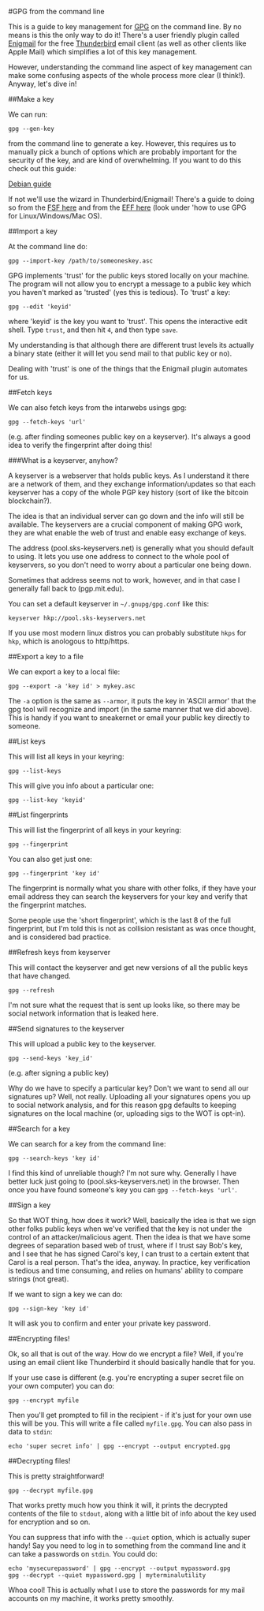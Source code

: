#GPG from the command line

This is a guide to key management for [GPG](https://gnupg.org/) on the
command line. By no means is this the only way to do it! There's a user
friendly plugin called [Enigmail](https://enigmail.net/home/index.php) for
the free [Thunderbird](https://www.mozilla.org/en-US/thunderbird/) email
client (as well as other clients like Apple Mail) which simplifies a lot
of this key management.

However, understanding the command line aspect of key management can make
some confusing aspects of the whole process more clear (I think!). Anyway,
let's dive in!

##Make a key

We can run:

`gpg --gen-key` 

from the command line to generate a key. However, this requires us to
manually pick a bunch of options which are probably important for the
security of the key, and are kind of overwhelming. If you want to do this
check out this guide:

[Debian guide](http://keyring.debian.org/creating-key.html)

If not we'll use the wizard in Thunderbird/Enigmail! There's a guide to
doing so from the [FSF here](https://emailselfdefense.fsf.org/en/) and
from the [EFF here](https://ssd.eff.org/en) (look under 'how to use GPG
for Linux/Windows/Mac OS).

##Import a key

At the command line do:

`gpg --import-key /path/to/someoneskey.asc`

GPG implements 'trust' for the public keys stored locally on your machine.
The program will not allow you to encrypt a message to a public key which
you haven't marked as 'trusted' (yes this is tedious). To 'trust' a key:

`gpg --edit 'keyid'`

where 'keyid' is the key you want to 'trust'. This opens the interactive
edit shell. Type `trust`, and then hit `4`, and then type `save`.

My understanding is that although there are different trust levels its
actually a binary state (either it will let you send mail to that public
key or no). 

Dealing with 'trust' is one of the things that the Enigmail plugin
automates for us.

##Fetch keys

We can also fetch keys from the intarwebs usings gpg:

`gpg --fetch-keys 'url'`

(e.g. after finding someones public key on a keyserver). It's always
a good idea to verify the fingerprint after doing this!

###What is a keyserver, anyhow?

A keyserver is a webserver that holds public keys. As I understand it
there are a network of them, and they exchange information/updates so that
each keyserver has a copy of the whole PGP key history (sort of like the
bitcoin blockchain?). 

The idea is that an individual server can go down and the info will still
be available. The keyservers are a crucial component of making GPG work,
they are what enable the web of trust and enable easy exchange of keys.

The address (pool.sks-keyservers.net) is generally what you should default
to using. It lets you use one address to connect to the whole pool of
keyservers, so you don't need to worry about a particular one being down. 

Sometimes that address seems not to work, however, and in that case
I generally fall back to (pgp.mit.edu). 

You can set a default keyserver in `~/.gnupg/gpg.conf` like this:

    keyserver hkp://pool.sks-keyservers.net

If you use most modern linux distros you can probably substitute `hkps`
for `hkp`, which is anologous to http/https.

##Export a key to a file

We can export a key to a local file:

`gpg --export -a 'key id' > mykey.asc`

The `-a` option is the same as `--armor`, it puts the key in 'ASCII armor'
that the gpg tool will recognize and import (in the same manner that we
did above). This is handy if you want to sneakernet or email your public
key directly to someone.

##List keys

This will list all keys in your keyring:

`gpg --list-keys`

This will give you info about a particular one:

`gpg --list-key 'keyid'`

##List fingerprints

This will list the fingerprint of all keys in your keyring:

`gpg --fingerprint`

You can also get just one:

`gpg --fingerprint 'key id'`

The fingerprint is normally what you share with other folks, if they have
your email address they can search the keyservers for your key and verify
that the fingerprint matches.

Some people use the 'short fingerprint', which is the last 8 of the full
fingerprint, but I'm told this is not as collision resistant as was once
thought, and is considered bad practice.

##Refresh keys from keyserver

This will contact the keyserver and get new versions of all the public
keys that have changed. 

`gpg --refresh`

I'm not sure what the request that is sent up
looks like, so there may be social network information that is leaked
here.

##Send signatures to the keyserver

This will upload a public key to the keyserver.

`gpg --send-keys 'key_id'`

(e.g. after signing a public key)

Why do we have to specify a particular key? Don't we want to send all our
signatures up? Well, not really. Uploading all your signatures opens you
up to social network analysis, and for this reason gpg defaults to keeping
signatures on the local machine (or, uploading sigs to the WOT is opt-in).

##Search for a key

We can search for a key from the command line:

`gpg --search-keys 'key id'`

I find this kind of unreliable though? I'm not sure why. Generally I have
better luck just going to (pool.sks-keyservers.net) in the browser. Then
once you have found someone's key you can `gpg --fetch-keys 'url'`.

##Sign a key

So that WOT thing, how does it work? Well, basically the idea is that we
sign other folks public keys when we've verified that the key is not under
the control of an attacker/malicious agent. Then the idea is that we have
some degrees of separation based web of trust, where if I trust say Bob's
key, and I see that he has signed Carol's key, I can trust to a certain
extent that Carol is a real person. That's the idea, anyway. In practice,
key verification is tedious and time consuming, and relies on humans'
ability to compare strings (not great).

If we want to sign a key we can do:

`gpg --sign-key 'key id'`

It will ask you to confirm and enter your private key password.

##Encrypting files!

Ok, so all that is out of the way. How do we encrypt a file? Well, if
you're using an email client like Thunderbird it should basically handle
that for you.

If your use case is different (e.g. you're encrypting a super secret file
on your own computer) you can do:

`gpg --encrypt myfile`

Then you'll get prompted to fill in the recipient - if it's just for your
own use this will be you. This will write a file called `myfile.gpg`. You
can also pass in data to `stdin`:

`echo 'super secret info' | gpg --encrypt --output encrypted.gpg`

##Decrypting files!

This is pretty straightforward!

`gpg --decrypt myfile.gpg`

That works pretty much how you think it will, it prints the decrypted
contents of the file to `stdout`, along with a little bit of info about
the key used for encryption and so on.

You can suppress that info with the `--quiet` option, which is actually
super handy! Say you need to log in to something from the command line and
it can take a passwords on `stdin`. You could do:

    echo 'mysecurepassword' | gpg --encrypt --output mypassword.gpg
    gpg --decrypt --quiet mypassword.gpg | myterminalutility

Whoa cool! This is actually what I use to store the passwords for my mail
accounts on my machine, it works pretty smoothly.
